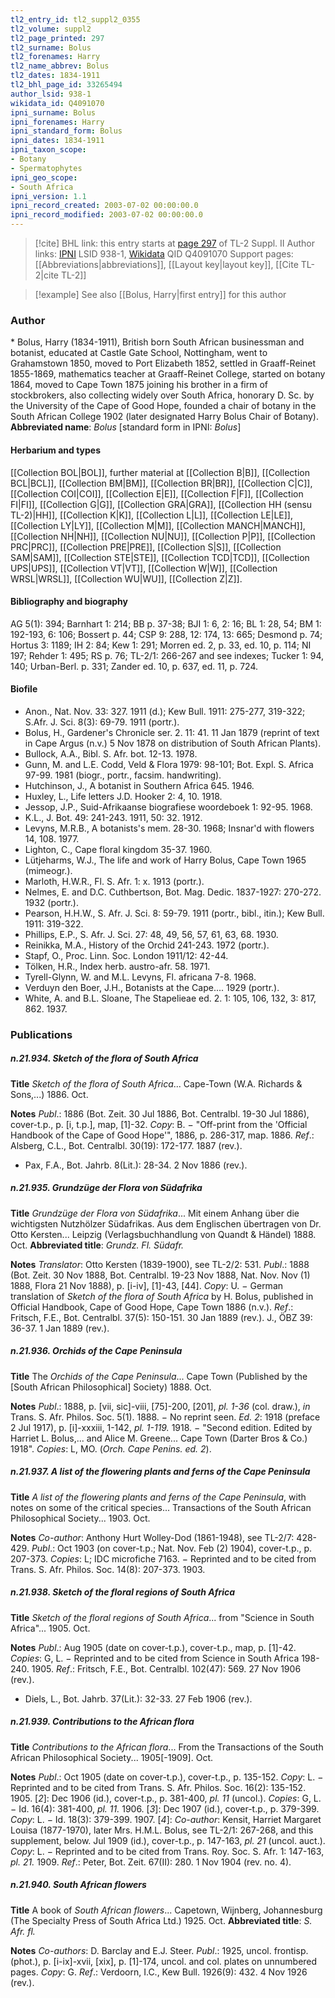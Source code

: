```yaml
---
tl2_entry_id: tl2_suppl2_0355
tl2_volume: suppl2
tl2_page_printed: 297
tl2_surname: Bolus
tl2_forenames: Harry
tl2_name_abbrev: Bolus
tl2_dates: 1834-1911
tl2_bhl_page_id: 33265494
author_lsid: 938-1
wikidata_id: Q4091070
ipni_surname: Bolus
ipni_forenames: Harry
ipni_standard_form: Bolus
ipni_dates: 1834-1911
ipni_taxon_scope: 
- Botany
- Spermatophytes
ipni_geo_scope: 
- South Africa
ipni_version: 1.1
ipni_record_created: 2003-07-02 00:00:00.0
ipni_record_modified: 2003-07-02 00:00:00.0
---
```


> [!cite] BHL link: this entry starts at [page 297](https://www.biodiversitylibrary.org/page/33265494) of TL-2 Suppl. II
> Author links: [IPNI](https://www.ipni.org/a/938-1) LSID 938-1, [Wikidata](https://www.wikidata.org/wiki/Q4091070) QID Q4091070
> Support pages: [[Abbreviations|abbreviations]], [[Layout key|layout key]], [[Cite TL-2|cite TL-2]]

> [!example] See also [[Bolus, Harry|first entry]] for this author

### Author

\* Bolus, Harry (1834-1911), British born South African businessman and botanist, educated at Castle Gate School, Nottingham, went to Grahamstown 1850, moved to Port Elizabeth 1852, settled in Graaff-Reinet 1855-1869, mathematics teacher at Graaff-Reinet College, started on botany 1864, moved to Cape Town 1875 joining his brother in a firm of stockbrokers, also collecting widely over South Africa, honorary D. Sc. by the University of the Cape of Good Hope, founded a chair of botany in the South African College 1902 (later designated Harry Bolus Chair of Botany). 
**Abbreviated name**: *Bolus* \[standard form in IPNI: *Bolus*\]

#### Herbarium and types

[[Collection BOL|BOL]], further material at [[Collection B|B]], [[Collection BCL|BCL]], [[Collection BM|BM]], [[Collection BR|BR]], [[Collection C|C]], [[Collection COI|COI]], [[Collection E|E]], [[Collection F|F]], [[Collection FI|FI]], [[Collection G|G]], [[Collection GRA|GRA]], [[Collection HH (sensu TL-2)|HH]], [[Collection K|K]], [[Collection L|L]], [[Collection LE|LE]], [[Collection LY|LY]], [[Collection M|M]], [[Collection MANCH|MANCH]], [[Collection NH|NH]], [[Collection NU|NU]], [[Collection P|P]], [[Collection PRC|PRC]], [[Collection PRE|PRE]], [[Collection S|S]], [[Collection SAM|SAM]], [[Collection STE|STE]], [[Collection TCD|TCD]], [[Collection UPS|UPS]], [[Collection VT|VT]], [[Collection W|W]], [[Collection WRSL|WRSL]], [[Collection WU|WU]], [[Collection Z|Z]].

#### Bibliography and biography

AG 5(1): 394; Barnhart 1: 214; BB p. 37-38; BJI 1: 6, 2: 16; BL 1: 28, 54; BM 1: 192-193, 6: 106; Bossert p. 44; CSP 9: 288, 12: 174, 13: 665; Desmond p. 74; Hortus 3: 1189; IH 2: 84; Kew 1: 291; Morren ed. 2, p. 33, ed. 10, p. 114; NI 197; Rehder 1: 495; RS p. 76; TL-2/1: 266-267 and see indexes; Tucker 1: 94, 140; Urban-Berl. p. 331; Zander ed. 10, p. 637, ed. 11, p. 724.

#### Biofile

- Anon., Nat. Nov. 33: 327. 1911 (d.); Kew Bull. 1911: 275-277, 319-322; S.Afr. J. Sci. 8(3): 69-79. 1911 (portr.).
- Bolus, H., Gardener's Chronicle ser. 2. 11: 41. 11 Jan 1879 (reprint of text in Cape Argus (n.v.) 5 Nov 1878 on distribution of South African Plants).
- Bullock, A.A., Bibl. S. Afr. bot. 12-13. 1978.
- Gunn, M. and L.E. Codd, Veld & Flora 1979: 98-101; Bot. Expl. S. Africa 97-99. 1981 (biogr., portr., facsim. handwriting).
- Hutchinson, J., A botanist in Southern Africa 645. 1946.
- Huxley, L., Life letters J.D. Hooker 2: 4, 10. 1918.
- Jessop, J.P., Suid-Afrikaanse biografiese woordeboek 1: 92-95. 1968.
- K.L., J. Bot. 49: 241-243. 1911, 50: 32. 1912.
- Levyns, M.R.B., A botanists's mem. 28-30. 1968; Insnar'd with flowers 14, 108. 1977.
- Lighton, C., Cape floral kingdom 35-37. 1960.
- Lütjeharms, W.J., The life and work of Harry Bolus, Cape Town 1965 (mimeogr.).
- Marloth, H.W.R., Fl. S. Afr. 1: x. 1913 (portr.).
- Nelmes, E. and D.C. Cuthbertson, Bot. Mag. Dedic. 1837-1927: 270-272. 1932 (portr.).
- Pearson, H.H.W., S. Afr. J. Sci. 8: 59-79. 1911 (portr., bibl., itin.); Kew Bull. 1911: 319-322.
- Phillips, E.P., S. Afr. J. Sci. 27: 48, 49, 56, 57, 61, 63, 68. 1930.
- Reinikka, M.A., History of the Orchid 241-243. 1972 (portr.).
- Stapf, O., Proc. Linn. Soc. London 1911/12: 42-44.
- Tölken, H.R., Index herb. austro-afr. 58. 1971.
- Tyrell-Glynn, W. and M.L. Levyns, Fl. africana 7-8. 1968.
- Verduyn den Boer, J.H., Botanists at the Cape.... 1929 (portr.).
- White, A. and B.L. Sloane, The Stapelieae ed. 2. 1: 105, 106, 132, 3: 817, 862. 1937.

### Publications

##### n.21.934. Sketch of the flora of South Africa

**Title**
*Sketch of the flora of South Africa*... Cape-Town (W.A. Richards & Sons,...) 1886. Oct.

**Notes**
*Publ*.: 1886 (Bot. Zeit. 30 Jul 1886, Bot. Centralbl. 19-30 Jul 1886), cover-t.p., p. \[i, t.p.\], map, \[1\]-32. *Copy*: B. − "Off-print from the 'Official Handbook of the Cape of Good Hope'", 1886, p. 286-317, map. 1886.
*Ref*.: Alsberg, C.L., Bot. Centralbl. 30(19): 172-177. 1887 (rev.).
- Pax, F.A., Bot. Jahrb. 8(Lit.): 28-34. 2 Nov 1886 (rev.).

##### n.21.935. Grundzüge der Flora von Südafrika

**Title**
*Grundzüge der Flora von Südafrika*... Mit einem Anhang über die wichtigsten Nutzhölzer Südafrikas. Aus dem Englischen übertragen von Dr. Otto Kersten... Leipzig (Verlagsbuchhandlung von Quandt & Händel) 1888. Oct.
**Abbreviated title**: *Grundz. Fl. Südafr.*

**Notes**
*Translator*: Otto Kersten (1839-1900), see TL-2/2: 531.
*Publ*.: 1888 (Bot. Zeit. 30 Nov 1888, Bot. Centralbl. 19-23 Nov 1888, Nat. Nov. Nov (1) 1888, Flora 21 Nov 1888), p. \[i-iv\], \[1\]-43, \[44\]. *Copy*: U. − German translation of *Sketch of the flora of South Africa* by H. Bolus, published in Official Handbook, Cape of Good Hope, Cape Town 1886 (n.v.).
*Ref*.: Fritsch, F.E., Bot. Centralbl. 37(5): 150-151. 30 Jan 1889 (rev.). J., ÖBZ 39: 36-37. 1 Jan 1889 (rev.).

##### n.21.936. Orchids of the Cape Peninsula

**Title**
The *Orchids of the Cape Peninsula*... Cape Town (Published by the \[South African Philosophical\] Society) 1888. Oct.

**Notes**
*Publ*.: 1888, p. \[vii, sic\]-viii, \[75\]-200, \[201\], *pl. 1-36* (col. draw.), *in* Trans. S. Afr. Philos. Soc. 5(1). 1888. − No reprint seen.
*Ed. 2*: 1918 (preface 2 Jul 1917), p. \[i\]-xxxiii, 1-142, *pl. 1-119.* 1918. − "Second edition. Edited by Harriet L. Bolus,... and Alice M. Greene... Cape Town (Darter Bros & Co.) 1918". *Copies*: L, MO. (*Orch. Cape Penins. ed. 2*).

##### n.21.937. A list of the flowering plants and ferns of the Cape Peninsula

**Title**
*A list of the flowering plants and ferns of the Cape Peninsula*, with notes on some of the critical species... Transactions of the South African Philosophical Society... 1903. Oct.

**Notes**
*Co-author*: Anthony Hurt Wolley-Dod (1861-1948), see TL-2/7: 428-429.
*Publ*.: Oct 1903 (on cover-t.p.; Nat. Nov. Feb (2) 1904), cover-t.p., p. 207-373. *Copies*: L; IDC microfiche 7163. − Reprinted and to be cited from Trans. S. Afr. Philos. Soc. 14(8): 207-373. 1903.

##### n.21.938. Sketch of the floral regions of South Africa

**Title**
*Sketch of the floral regions of South Africa*... from "Science in South Africa"... 1905. Oct.

**Notes**
*Publ*.: Aug 1905 (date on cover-t.p.), cover-t.p., map, p. \[1\]-42. *Copies*: G, L. − Reprinted and to be cited from Science in South Africa 198-240. 1905.
*Ref*.: Fritsch, F.E., Bot. Centralbl. 102(47): 569. 27 Nov 1906 (rev.).
- Diels, L., Bot. Jahrb. 37(Lit.): 32-33. 27 Feb 1906 (rev.).

##### n.21.939. Contributions to the African flora

**Title**
*Contributions to the African flora*... From the Transactions of the South African Philosophical Society... 1905\[-1909\]. Oct.

**Notes**
*Publ*.: Oct 1905 (date on cover-t.p.), cover-t.p., p. 135-152. *Copy*: L. − Reprinted and to be cited from Trans. S. Afr. Philos. Soc. 16(2): 135-152. 1905.
\[*2*\]: Dec 1906 (id.), cover-t.p., p. 381-400, *pl. 11* (uncol.). *Copies*: G, L. − Id. 16(4): 381-400, *pl. 11.* 1906.
\[*3*\]: Dec 1907 (id.), cover-t.p., p. 379-399. *Copy*: L. − Id. 18(3): 379-399. 1907.
\[*4*\]: *Co-author*: Kensit, Harriet Margaret Louisa (1877-1970), later Mrs. H.M.L. Bolus, see TL-2/1: 267-268, and this supplement, below.
Jul 1909 (id.), cover-t.p., p. 147-163, *pl. 21* (uncol. auct.). *Copy*: L. − Reprinted and to be cited from Trans. Roy. Soc. S. Afr. 1: 147-163, *pl. 21.* 1909.
*Ref*.: Peter, Bot. Zeit. 67(II): 280. 1 Nov 1904 (rev. no. 4).

##### n.21.940. South African flowers

**Title**
A book of *South African flowers*... Capetown, Wijnberg, Johannesburg (The Specialty Press of South Africa Ltd.) 1925. Oct.
**Abbreviated title**: *S. Afr. fl.*

**Notes**
*Co-authors*: D. Barclay and E.J. Steer.
*Publ*.: 1925, uncol. frontisp. (phot.), p. \[i-ix\]-xvii, \[xix\], p. \[1\]-174, uncol. and col. plates on unnumbered pages. *Copy*: G.
*Ref*.: Verdoorn, I.C., Kew Bull. 1926(9): 432. 4 Nov 1926 (rev.).

